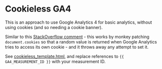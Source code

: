 # Cookieless GA4

This is an approach to use Google Analytics 4 for basic analytics, without using cookies (and so needing a cookie banner).

Similar to this [StackOverflow comment](https://stackoverflow.com/questions/71424887/cookieless-google-analytics-v4-still-generates-ga-cookie) - this works by monkey patching `document.cookies` so that a random value is returned when Google Analytics tries to access its own cookie - and it throws away any attempt to set it. 

See [cookieless_template.html](cookieless_template.html), and replace references to `{{ GA4_MEASUREMENT_ID }}` with your measurement ID.
